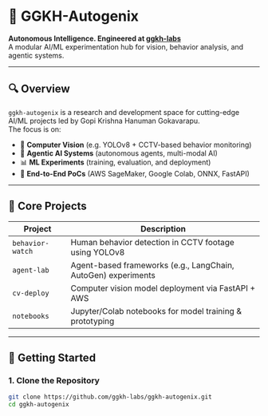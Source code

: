 # 🧠 GGKH-Autogenix

**Autonomous Intelligence. Engineered at [ggkh-labs](https://github.com/ggkh-labs)**  
A modular AI/ML experimentation hub for vision, behavior analysis, and agentic systems.

---

## 🔍 Overview

`ggkh-autogenix` is a research and development space for cutting-edge AI/ML projects led by Gopi Krishna Hanuman Gokavarapu.  
The focus is on:

- 🎥 **Computer Vision** (e.g. YOLOv8 + CCTV-based behavior monitoring)
- 🧠 **Agentic AI Systems** (autonomous agents, multi-modal AI)
- 📊 **ML Experiments** (training, evaluation, and deployment)
- 🧰 **End-to-End PoCs** (AWS SageMaker, Google Colab, ONNX, FastAPI)

---

## 🧪 Core Projects

| Project | Description |
|--------|-------------|
| `behavior-watch` | Human behavior detection in CCTV footage using YOLOv8 |
| `agent-lab` | Agent-based frameworks (e.g., LangChain, AutoGen) experiments |
| `cv-deploy` | Computer vision model deployment via FastAPI + AWS |
| `notebooks` | Jupyter/Colab notebooks for model training & prototyping |

---

## 🚀 Getting Started

### 1. Clone the Repository
```bash
git clone https://github.com/ggkh-labs/ggkh-autogenix.git
cd ggkh-autogenix
